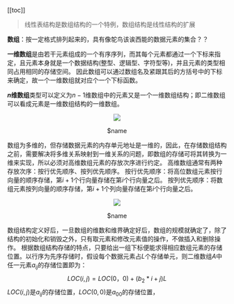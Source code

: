 [[toc]]
> 线性表结构是数组结构的一个特例，数组结构是线性结构的扩展

**数组**：按一定格式排列起来的，具有像鸵鸟该诶西能的数据元素的集合？？

**一维数组**是由若干元素组成的一个有序序列，而其每个元素都通过一个下标来指定，且元素本身就是一个数据结构(整型、逻辑型、字符型等)，并且元素的类型相同占用相同的存储空间。
因此数组可以通过数组名及紧跟其后的方括号中的下标来确定，故一个一维数组就对应个一个下标函数。

**$n$维数组**类型可以定义为$n-1$维数组中的元素又是一个一维数组结构；即二维数组可以看成元素是一维数组结构的一维数组。
   
<div align="center">
    <img src="https://blog-review-notes.oss-cn-beijing.aliyuncs.com/algorithm/data-structures/_images/数组_二维数组图例.png">
    <p>$name</p>
</div>
    
数组为多维的，但存储数据元素的内存单元地址是一维的，因此，在存储数组结构之前，需要解决将多维关系映射到一维关系的问题，即数组的存储可将其转换为一维来实现，所以必须对高维数组元素的存放次序进行约定。
高维数组通常有两种存放次序：按行优先顺序、按列优先顺序。
按行优先顺序：将高位数组元素按行向量的顺序存储，第$i+1$个行向量存储在第$i$个行向量之后。
按列优先顺序：将数组元素按列向量的顺序存储，第$i+1$个列向量存储在第$i$个行向量之后。  
<div align="center">
    <img src="https://blog-review-notes.oss-cn-beijing.aliyuncs.com/algorithm/data-structures/_images/数组_二维数组的存储.png">
    <p>$name</p>
</div>

数组结构定义好后，一旦数组的维数和维界确定好后，数组的规模就确定了，除了结构的初始化和销毁之外，只有取元素和修改元素值的操作，不做插入和删除操作。
根据数组结构存储的特点，只要给出一组下标便能求得相应数组元素的存储位置。以行序为先序存储时，假设每个数据元素占$L$个存储单元，则二维数组$A$中任一元素$a_{ij}$的存储位置即为：
$$LOC(i,j)=LOC(0，0)+(b_2*i+j)L$$
$LOC(i,j)$是$a_{ij}$的存储位置，$LOC(0,0)$是$a_00$的存储位置，

